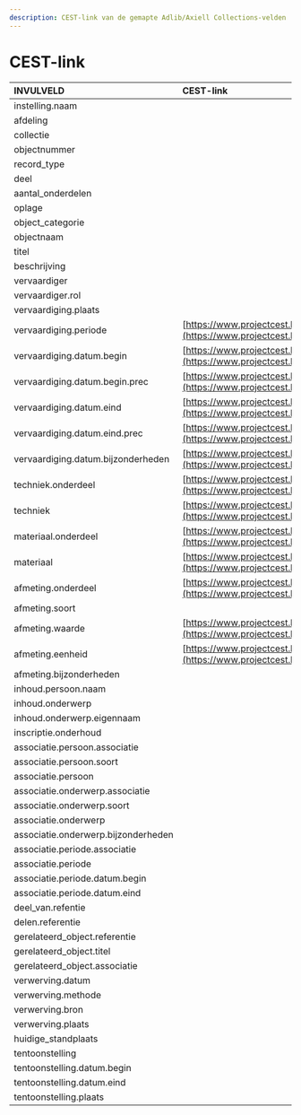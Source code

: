 ```yaml
---
description: CEST-link van de gemapte Adlib/Axiell Collections-velden
---
```


# CEST-link

| INVULVELD | CEST-link |
| :--- | :--- |
| instelling.naam |  |
| afdeling |  |
| collectie |  |
| objectnummer |  |
| record\_type |  |
| deel |  |
| aantal\_onderdelen |  |
| oplage |  |
| object\_categorie |  |
| objectnaam |  |
| titel |  |
| beschrijving |  |
| vervaardiger |  |
| vervaardiger.rol |  |
| vervaardiging.plaats |  |
| vervaardiging.periode | [https://www.projectcest.be/wiki/Publicatie:Invulboek\_objecten/Veld/Periode](https://www.projectcest.be/wiki/Publicatie:Invulboek_objecten/Veld/Periode) |
| vervaardiging.datum.begin | [https://www.projectcest.be/wiki/Publicatie:Invulboek\_objecten/Veld/Begindatum](https://www.projectcest.be/wiki/Publicatie:Invulboek_objecten/Veld/Begindatum) |
| vervaardiging.datum.begin.prec | [https://www.projectcest.be/wiki/Publicatie:Invulboek\_objecten/Veld/Precisie\_begindatum](https://www.projectcest.be/wiki/Publicatie:Invulboek_objecten/Veld/Precisie_begindatum) |
| vervaardiging.datum.eind | [https://www.projectcest.be/wiki/Publicatie:Invulboek\_objecten/Veld/Einddatum](https://www.projectcest.be/wiki/Publicatie:Invulboek_objecten/Veld/Einddatum) |
| vervaardiging.datum.eind.prec | [https://www.projectcest.be/wiki/Publicatie:Invulboek\_objecten/Veld/Precisie\_einddatum](https://www.projectcest.be/wiki/Publicatie:Invulboek_objecten/Veld/Precisie_einddatum) |
| vervaardiging.datum.bijzonderheden | [https://www.projectcest.be/wiki/Publicatie:Invulboek\_objecten/Element/Bijzonderheden\_vervaardiging](https://www.projectcest.be/wiki/Publicatie:Invulboek_objecten/Element/Bijzonderheden_vervaardiging) |
| techniek.onderdeel | [https://www.projectcest.be/wiki/Publicatie:Invulboek\_objecten/Veld/Onderdeel\_techniek](https://www.projectcest.be/wiki/Publicatie:Invulboek_objecten/Veld/Onderdeel_techniek) |
| techniek | [https://www.projectcest.be/wiki/Publicatie:Invulboek\_objecten/Veld/Term\_techniek](https://www.projectcest.be/wiki/Publicatie:Invulboek_objecten/Veld/Term_techniek) |
| materiaal.onderdeel | [https://www.projectcest.be/wiki/Publicatie:Invulboek\_objecten/Veld/Onderdeel\_materiaal](https://www.projectcest.be/wiki/Publicatie:Invulboek_objecten/Veld/Onderdeel_materiaal) |
| materiaal | [https://www.projectcest.be/wiki/Publicatie:Invulboek\_objecten/Veld/Term\_materiaal](https://www.projectcest.be/wiki/Publicatie:Invulboek_objecten/Veld/Term_materiaal) |
| afmeting.onderdeel | [https://www.projectcest.be/wiki/Publicatie:Invulboek\_objecten/Veld/Onderdeel\_afmeting](https://www.projectcest.be/wiki/Publicatie:Invulboek_objecten/Veld/Onderdeel_afmeting) |
| afmeting.soort |  |
| afmeting.waarde | [https://www.projectcest.be/wiki/Publicatie:Invulboek\_objecten/Veld/Waarde\_afmeting](https://www.projectcest.be/wiki/Publicatie:Invulboek_objecten/Veld/Waarde_afmeting) |
| afmeting.eenheid | [https://www.projectcest.be/wiki/Publicatie:Invulboek\_objecten/Veld/Eenheid\_afmeting](https://www.projectcest.be/wiki/Publicatie:Invulboek_objecten/Veld/Eenheid_afmeting) |
| afmeting.bijzonderheden |  |
| inhoud.persoon.naam |  |
| inhoud.onderwerp |  |
| inhoud.onderwerp.eigennaam |  |
| inscriptie.onderhoud |  |
| associatie.persoon.associatie |  |
| associatie.persoon.soort |  |
| associatie.persoon |  |
| associatie.onderwerp.associatie |  |
| associatie.onderwerp.soort |  |
| associatie.onderwerp |  |
| associatie.onderwerp.bijzonderheden |  |
| associatie.periode.associatie |  |
| associatie.periode |  |
| associatie.periode.datum.begin |  |
| associatie.periode.datum.eind |  |
| deel\_van.refentie |  |
| delen.referentie |  |
| gerelateerd\_object.referentie |  |
| gerelateerd\_object.titel |  |
| gerelateerd\_object.associatie |  |
| verwerving.datum |  |
| verwerving.methode |  |
| verwerving.bron |  |
| verwerving.plaats |  |
| huidige\_standplaats |  |
| tentoonstelling |  |
| tentoonstelling.datum.begin |  |
| tentoonstelling.datum.eind |  |
| tentoonstelling.plaats |  |

